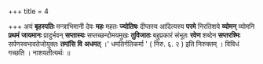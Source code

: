 +++
title = 4

+++
अयं **बृहस्पतिः** मन्त्राभिमानी देवः **महः** महतः **ज्योतिषः** दीप्तस्य आदित्यस्य  **परमे** निरतिशये **व्योमन्** व्योमनि **प्रथमं** **जायमानः** प्रादुर्भवन् **सप्तास्यः** सप्तच्छन्दोमयमुखः **तुविजातः** बहुप्रकारं संभूतः **रवेण** शब्देन **सप्तरश्मिः** सर्पणस्वभावतेजोयुक्तः **तमांसि** **वि** **अधमत्** ।' धमतिर्गतिकर्मा ' ( निरु. ६. २ ) इति निरुक्तम् । विविधं गच्छति । नाशयतीत्यर्थः ॥